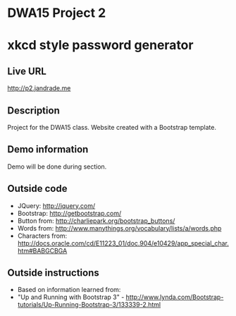 # DWA15 Project 2
# xkcd style password generator

## Live URL
<http://p2.jandrade.me>

## Description
Project for the DWA15 class.
Website created with a Bootstrap template.

## Demo information
Demo will be done during section.

## Outside code
* JQuery: http://jquery.com/
* Bootstrap: http://getbootstrap.com/
* Button from: http://charliepark.org/bootstrap_buttons/
* Words from: http://www.manythings.org/vocabulary/lists/a/words.php
* Characters from: http://docs.oracle.com/cd/E11223_01/doc.904/e10429/app_special_char.htm#BABGCBGA

## Outside instructions
* Based on information learned from:
* "Up and Running with Bootstrap 3" - http://www.lynda.com/Bootstrap-tutorials/Up-Running-Bootstrap-3/133339-2.html